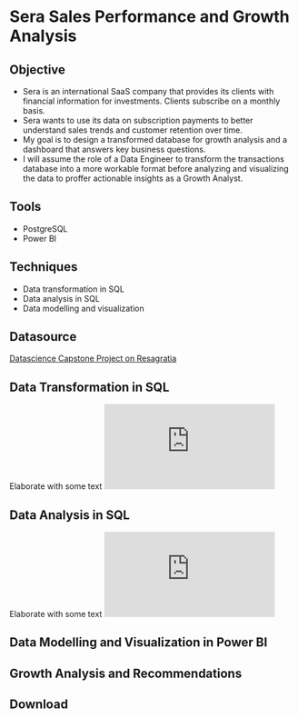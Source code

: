 # Sera Sales Performance and Growth Analysis

## Objective
- Sera is an international SaaS company that provides its clients with financial information for investments. Clients subscribe on a monthly basis.
- Sera wants to use its data on subscription payments to better understand sales trends and customer retention over time. 
- My goal is to design a transformed database for growth analysis and a dashboard that answers key business questions.
- I will assume the role of a Data Engineer to transform the transactions database into a more workable format before analyzing and visualizing the data to proffer actionable insights as a Growth Analyst.

## Tools
- PostgreSQL
- Power BI
  
## Techniques
- Data transformation in SQL
- Data analysis in SQL
- Data modelling and visualization
  
## Datasource
<a href = "https://resagratia.com"> Datascience Capstone Project on Resagratia </a>

## Data Transformation in SQL
Elaborate with some text
![Data transformation in SQL](https://github.com/oluwatobiwilliams/sera-growth-analysis/blob/main/data_transformations.sql)

## Data Analysis in SQL
Elaborate with some text
![Data Analysis in SQL](https://github.com/oluwatobiwilliams/sera-growth-analysis/blob/main/data_analysis_sera_payments.sql)

## Data Modelling and Visualization in Power BI

## Growth Analysis and Recommendations

## Download
